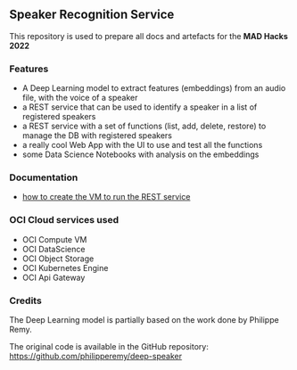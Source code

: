 ## Speaker Recognition Service
This repository is used to prepare all docs and artefacts for the **MAD Hacks 2022**

### Features
* A Deep Learning model to extract features (embeddings) from an audio file, with the voice of a speaker
* a REST service that can be used to identify a speaker in a list of registered speakers
* a REST service with a set of functions (list, add, delete, restore) to manage the DB with registered speakers
* a really cool Web App with the UI to use and test all the functions
* some Data Science Notebooks with analysis on the embeddings

### Documentation
* [how to create the VM to run the REST service](./vm-creation.md)

### OCI Cloud services used
* OCI Compute VM
* OCI DataScience
* OCI Object Storage
* OCI Kubernetes Engine
* OCI Api Gateway

### Credits
The Deep Learning model is partially based on the work done by Philippe Remy.

The original code is available in the GitHub repository: https://github.com/philipperemy/deep-speaker
